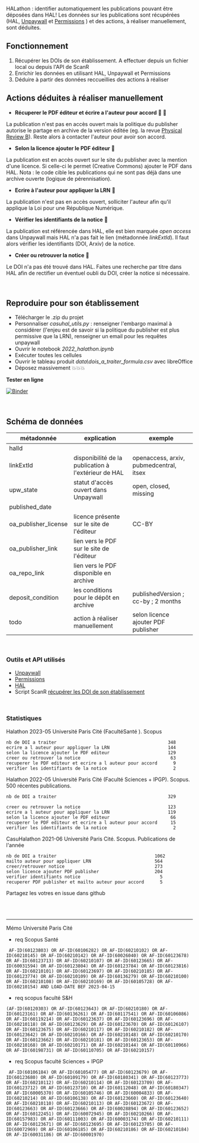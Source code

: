 HALathon : identifier automatiquement les publications pouvant être déposées dans HAL! Les données sur les publications sont récupérées (HAL, [Unpaywall](https://unpaywall.org) et [Permissions](https://shareyourpaper.org/permissions) ) et des actions, à réaliser manuellement, sont déduites.


## Fonctionnement

1. Récupérer les DOIs de son établissement. A effectuer depuis un fichier local ou depuis l'API de ScanR
2. Enrichir les données en utilisant HAL, Unpaywall et Permissions
3. Déduire à partir des données reccueillies des actions à réaliser

## Actions déduites à réaliser manuellement

* **Récuperer le PDF éditeur et écrire a l'auteur pour accord** :green_book: :pencil: 

La publication n'est pas en accès ouvert mais la politique du publisher autorise le partage en archive de la version éditée (eg. la revue [Physical Review B](https://aurehal.archives-ouvertes.fr/journal/read/id/153339)). Reste alors à contacter l'auteur pour avoir son accord.

*  **Selon la licence ajouter le PDF éditeur** :green_book:

La publication est en accès ouvert sur le site du publisher avec la mention d'une licence. Si celle-ci le permet (Creative Commons) ajouter le PDF dans HAL. Nota : le code cible les publications qui ne sont pas déjà dans une archive ouverte (logique de pérennisation).

* **Ecrire à l'auteur pour appliquer la LRN** :pencil:

La publication n'est pas en accès ouvert, solliciter l'auteur afin qu'il applique la Loi pour une République Numérique.

* **Vérifier les identifiants de la notice** :link:

La publication est référencée dans HAL, elle est bien marquée _open access_ dans Unpaywall mais HAL n'a pas fait le lien (métadonnée *linkExtId*). Il faut alors vérifier les identifiants (DOI, Arxiv) de la notice.

* **Créer ou retrouver la notice** :mag_right:

Le DOI n'a pas été trouvé dans HAL. Faites une recherche par titre dans HAL afin de rectifier un éventuel oubli du DOI, créer la notice si nécessaire.

<br />

## Reproduire pour son établissement

- Télécharger le .zip du projet
- Personnaliser _casuhal_utils.py_ : renseigner l'embargo maximal à considérer (l'enjeu est de savoir si la politique du publisher est plus permissive que la LRN), renseigner un email pour les requêtes unpaywall
- Ouvrir le notebook  _2022_halathon.ipynb_ 
- Exécuter toutes les cellules
- Ouvrir le tableau produit _data\dois_a_traiter_formula.csv_ avec libreOffice
- Déposez massivement :boom::boom::boom:

**Tester en ligne**

[![Binder](https://mybinder.org/badge_logo.svg)](https://hub.gke2.mybinder.org/user/ml4rrieu-halathon-j1jiw4ew/notebooks/2022_halathon.ipynb)


<br />

## Schéma de données

| métadonnée           |     explication                                                              |     exemple                                  |
|----------------------|------------------------------------------------------------------------------|----------------------------------------------|
| halId                |                                                                              |                                              |
| linkExtId            | disponibilité de la publication à l'extérieur de HAL                         | openaccess, arxiv, pubmedcentral, itsex      |
| upw_state            | statut d'accès ouvert dans Unpaywall                                         | open, closed, missing                        |
| published_date       |                                                                              |                                              |
| oa_publisher_license | licence présente sur le site de l'éditeur                                    | CC-BY                                        |
| oa_publisher_link    | lien vers le PDF sur le site de l'éditeur                                    |                                              |
| oa_repo_link         | lien vers le PDF disponible en archive                                       |                                              |
| deposit_condition    | les conditions pour le dépôt en archive                                      | publishedVersion ; cc-by ; 2 months   |
| todo                 | action à réaliser manuellement                                               | selon licence ajouter PDF publisher          |

<br />

### Outils et API utilisés

- [Unpaywall](https://www.unpaywall.org/)
- [Permissions](https://shareyourpaper.org/permissions)
- [HAL](https://api.archives-ouvertes.fr/docs)
- Script ScanR [récupérer les DOI de son établissement](https://github.com/MinistereSupRecherche/bso/blob/master/notebooks/OA_perimetre_specifique.ipynb)



<br />


### Statistiques


Halathon 2023-05 Université Paris Cité (FacultéSanté ). Scopus
```
nb de DOI a traiter                                          348
ecrire a l auteur pour appliquer la LRN                      144
selon la licence ajouter le PDF editeur                      129
creer ou retrouver la notice                                  63
recuperer le PDF editeur et ecrire a l auteur pour accord      9
verifier les identifiants de la notice                         2
```

Halathon 2022-05 Université Paris Cité (Faculté Sciences + IPGP). Scopus. 500 récentes publications. 
```
nb de DOI a traiter                                          329

creer ou retrouver la notice                                 123
ecrire a l auteur pour appliquer la LRN                      119
selon la licence ajouter le PDF editeur                       66
recuperer le PDF editeur et ecrire a l auteur pour accord     15
verifier les identifiants de la notice                         2
```


CasuHalathon 2021-06 Université Paris Cité. Scopus. Publications de l'année
```
nb de DOI a traiter                                     1062
mailto auteur pour appliquer LRN                        564
creer/retrouver notice                                  273
selon licence ajouter PDF publisher                     204
verifier identifiants notice                              5
recuperer PDF publisher et mailto auteur pour accord      5
```



Partagez les votres en issue dans github 

<br />
<br />

-------

Mémo Université Paris Cité

* req Scopus Santé

`
AF-ID(60123803) OR AF-ID(60106282) OR AF-ID(60210102) OR AF-ID(60210145) OR AF-ID(60210142) OR AF-ID(60026040) OR AF-ID(60123678) OR AF-ID(60123713) OR AF-ID(60210107) OR AF-ID(60123665) OR AF-ID(60031594) OR AF-ID(60123804) OR AF-ID(60123784) OR AF-ID(60123816) OR AF-ID(60210101) OR AF-ID(60123697) OR AF-ID(60210185) OR AF-ID(60123774) OR AF-ID(60210109) OR AF-ID(60136279) OR AF-ID(60210100) OR AF-ID(60210108) OR AF-ID(60210169) OR AF-ID(60105728) OR AF-ID(60210154) AND LOAD-DATE BEF 2023-04-15`


* req scopus faculté S&H

`(AF-ID(60120303) OR AF-ID(60123643) OR AF-ID(60210180) OR AF-ID(60123161) OR AF-ID(60136261) OR AF-ID(60117541) OR AF-ID(60106086) OR AF-ID(60119214) OR AF-ID(60123637) OR AF-ID(60123696) OR AF-ID(60210118) OR AF-ID(60123629) OR AF-ID(60123670) OR AF-ID(60126107) OR AF-ID(60123675) OR AF-ID(60210117) OR AF-ID(60210182) OR AF-ID(60123642) OR AF-ID(60210166) OR AF-ID(60210148) OR AF-ID(60210170) OR AF-ID(60123662) OR AF-ID(60210181) OR AF-ID(60123653) OR AF-ID(60210168) OR AF-ID(60210171) OR AF-ID(60210144) OR AF-ID(60110966) OR AF-ID(60198731) OR AF-ID(60110705) OR AF-ID(60210157)`

* req Scopus faculté Sciences + IPGP

` AF-ID(60106184) OR AF-ID(60105477) OR AF-ID(60123679) OR AF-ID(60123680) OR AF-ID(60109179) OR AF-ID(60180341) OR AF-ID(60123773) OR AF-ID(60210112) OR AF-ID(60210114) OR AF-ID(60123709) OR AF-ID(60123712) OR AF-ID(60123710) OR AF-ID(60112048) OR AF-ID(60180347) OR AF-ID(60005370) OR AF-ID(60105746) OR AF-ID(60004833) OR AF-ID(60210214) OR AF-ID(60106138) OR AF-ID(60123660) OR AF-ID(60123640) OR AF-ID(60210110) OR AF-ID(60210113) OR AF-ID(60123672) OR AF-ID(60123663) OR AF-ID(60123666) OR AF-ID(60028894) OR AF-ID(60123652) OR AF-ID(60122451) OR AF-ID(60072945) OR AF-ID(60210266) OR AF-ID(60157983) OR AF-ID(60111003) OR AF-ID(60003174) OR AF-ID(60210111) OR AF-ID(60123671) OR AF-ID(60123695) OR AF-ID(60123705) OR AF-ID(60072969) OR AF-ID(60106185) OR AF-ID(60210186) OR AF-ID(60210184) OR AF-ID(60031186) OR AF-ID(60001970)`
